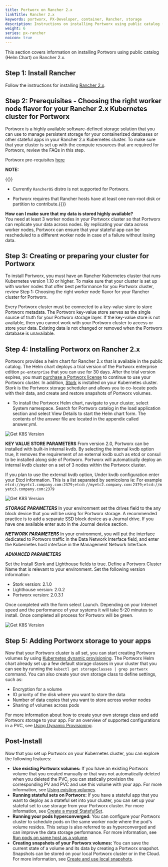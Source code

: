 ```yaml
---
title: Portworx on Rancher 2.x
linkTitle: Rancher 2.x
keywords: portworx, PX-Developer, container, Rancher, storage
description: Instructions on installing Portworx using public catalog (Helm Chart) on Rancher 2.x 
weight: 6
series: px-rancher
noicon: true
---
```


This section covers information on installing Portworx using public catalog (Helm Chart) on Rancher 2.x.

## Step 1: Install Rancher

Follow the instructions for installing [Rancher 2.x](https://rancher.com/docs/rancher/v2.x/en/installation/).

## Step 2: Prerequisites - Choosing the right worker node flavor for your Rancher 2.x Kubernetes cluster for Portworx

Portworx is a highly available software-defined storage solution that you can use to manage persistent storage for your containerized databases or other stateful apps in your Rancher 2.x Kubernetes cluster. To make sure that your cluster is set up with the compute resources that are required for Portworx, review the FAQs in this step.

Portworx pre-requisites [here](/start-here-installation/#installation-prerequisites)

**NOTE:** </br>
 
{{<info>}}

* Currently `RancherOS` distro is not supported for Portworx. 

* Portworx requires that Rancher hosts have at least one non-root disk or partition to contribute.{{</info>}}

**How can I make sure that my data is stored highly available?** </br>
You need at least 3 worker nodes in your Portworx cluster so that Portworx can replicate your data across nodes. By replicating your data across worker nodes, Portworx can ensure that your stateful app can be rescheduled to a different worker node in case of a failure without losing data. 

## Step 3: Creating or preparing your cluster for Portworx

To install Portworx, you must have an Rancher Kubernetes cluster that runs Kubernetes version 1.10 or higher. To make sure that your cluster is set up with worker nodes that offer best performance for you Portworx cluster, review Step 1: Choosing the right worker node flavor for your Rancher cluster for Portworx.

Every Portworx cluster must be connected to a key-value store to store Portworx metadata. The Portworx key-value store serves as the single source of truth for your Portworx storage layer. If the key-value store is not available, then you cannot work with your Portworx cluster to access or store your data. Existing data is not changed or removed when the Portworx database is unavailable.

## Step 4: Installing Portworx on Rancher 2.x

Portworx provides a helm chart for Rancher 2.x that is available in the public catalog. The Helm chart deploys a trial version of the Portworx enterprise edition `px-enterprise` that you can use for 30 days. After the trial version expires, you must [purchase a Portworx license](/reference/knowledge-base/px-licensing/) to continue to use your Portworx cluster. In addition, [Stork](https://docs.portworx.com/portworx-install-with-kubernetes/) is installed on your Kubernetes cluster. Stork is the Portworx storage scheduler and allows you to co-locate pods with their data, and create and restore snapshots of Portworx volumes.

* To install the Portworx Helm chart, navigate to your cluster, select System namespace.  Search for Portworx catalog in the load application section and select View Details to start the Helm chart form.  The contents of the answer file are located in the appendix called answer.yml.

![Get K8S Version](/img/px-rancher-1.png)

**KEY VALUE STORE PARAMETERS** 
From version 2.0, Portworx can be installed with built-in internal kvdb. By selecting the internal kvdb option true, It removes the requirement of an external kvdb such as etcd or consul to be installed along side of Portworx. Portworx will automatically deploy an internal kvdb cluster on a set of 3 nodes within the Portworx cluster. 

If you plan to use the external kvdb option, Under kvdb configuration enter your Etcd information.  This is a list separated by semicolons ie: For example 
`etcd://myetc1.company.com:2379;etcd://myetc2.company.com:2379;etcd://myetc3.company.com:2379`  

![Get K8S Version](/img/px-rancher-2.png)

***STORAGE PARAMETERS***
In your environment set the drives field to the any block device that you will be using for Portworx storage.   A recommended practice is to add a separate SSD block device as a Journal drive.  If you have one available enter auto in the Journal device section.

***NETWORK PARAMETERS***
In your environment, you will put the interface dedicated to Portworx traffic in the Data Network Interface field, and enter the Kubernetes host interface in the Management Network Interface.

***ADVANCED PARAMETERS***

Set the Install Stork and Lighthouse fields to true.  Define a Portworx Cluster Name that is relevant to your environment.  Set the following version information:

* Stork version: 2.1.0
* Lighthouse version:	2.0.2 
* Portworx version:	2.0.3.1

Once completed with the form select Launch.  Depending on your Internet speed and the performance of your systems it will take 5-20 minutes to install.  Once completed all process for Portworx will be green.

![Get K8S Version](/img/px-rancher-3.png)

## Step 5: Adding Portworx storage to your apps

Now that your Portworx cluster is all set, you can start creating Portworx volumes by using [Kubernetes dynamic provisioning](https://kubernetes.io/docs/concepts/storage/dynamic-provisioning/). The Portworx Helm chart already set up a few default storage classes in your cluster that you can see by running the `kubectl get storageclasses | grep portworx` command. You can also create your own storage class to define settings, such as:

- Encryption for a volume
- IO priority of the disk where you want to store the data
- Number of data copies that you want to store across worker nodes
- Sharing of volumes across pods

For more information about how to create your own storage class and add Portworx storage to your app. For an overview of supported configurations in a PVC, see [Using Dynamic Provisioning](/portworx-install-with-kubernetes/#using-dynamic-provisioning).

## Post-Install
Now that you set up Portworx on your Kubernetes cluster, you can explore the following features:

- **Use existing Portworx volumes:** If you have an existing Portworx volume that you created manually or that was not automatically deleted when you deleted the PVC, you can statically provision the corresponding PV and PVC and use this volume with your app. For more information, see [Using existing volumes](/portworx-install-with-kubernetes/#using-the-portworx-volume).
- **Running stateful sets on Portworx:** If you have a stateful app that you want to deploy as a stateful set into your cluster, you can set up your stateful set to use storage from your Portworx cluster. For more information, see [Create a mysql StatefulSet](/portworx-install-with-kubernetes/#create-a-mysql-statefulset).
- **Running your pods hyperconverged:** You can configure your Portworx cluster to schedule pods on the same worker node where the pod's volume resides. This setup is also referred to as hyperconverged and can improve the data storage performance. For more information, see [Run pods on same host as a volume](/portworx-install-with-kubernetes/).
- **Creating snapshots of your Portworx volumes:** You can save the current state of a volume and its data by creating a Portworx snapshot. Snapshots can be stored on your local Portworx cluster or in the Cloud. For more information, see [Create and use local snapshots](/portworx-install-with-kubernetes/).
